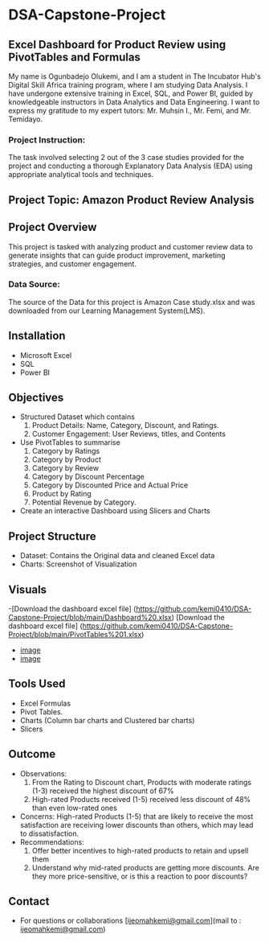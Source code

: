 # DSA-Capstone-Project
## Excel Dashboard for Product Review using PivotTables and Formulas 

My name is Ogunbadejo Olukemi, and I am a student in The Incubator Hub's Digital Skill Africa training program, where I am studying Data Analysis. I have undergone extensive training in Excel, SQL, and Power BI, guided by knowledgeable instructors in Data Analytics and Data Engineering. I want to express my gratitude to my expert tutors: Mr. Muhsin I., Mr. Femi, and Mr. Temidayo.
### Project Instruction:
 The task involved selecting 2 out of the 3 case studies provided for the project and conducting a thorough Explanatory Data Analysis (EDA) using appropriate analytical tools and techniques.
 ## Project Topic: Amazon Product Review Analysis
 ## Project Overview 
 This project is tasked with analyzing product and customer review data to generate insights that can 
 guide product improvement, marketing strategies, and customer engagement. 
 ### Data Source: 
  The source of the Data for this project is Amazon Case study.xlsx and  was downloaded from our Learning Management System(LMS).
  ## Installation
  - Microsoft Excel
  - SQL
  - Power BI
## Objectives
 - Structured Dataset which contains
    1. Product Details: Name, Category, Discount, and Ratings.
    2. Customer Engagement: User Reviews, titles, and Contents
  - Use PivotTables to summarise
     1. Category by Ratings
     2. Category by Product
     3. Category by Review
     4. Category by Discount Percentage
     5. Category by Discounted Price and Actual Price
     6. Product by Rating
     7. Potential Revenue by Category.
   - Create an interactive Dashboard using Slicers and Charts
## Project Structure
 - Dataset: Contains the Original data and cleaned Excel data
 - Charts: Screenshot of Visualization
## Visuals  
 -[Download the dashboard excel file] (https://github.com/kemi0410/DSA-Capstone-Project/blob/main/Dashboard%20.xlsx)
 [Download the dashboard excel file] (https://github.com/kemi0410/DSA-Capstone-Project/blob/main/PivotTables%201.xlsx)
 
 - [image](https://github.com/user-attachments/assets/b7b69467-df4d-4518-9498-155a3c71d411)
 - [image](https://github.com/user-attachments/assets/f1dcbd5f-d1ab-46ac-b933-e5d073d60b54)


 
## Tools Used
 - Excel Formulas
 - Pivot Tables.
 - Charts (Column bar charts and Clustered bar charts)
 - Slicers
## Outcome
- Observations:
    1. From the Rating to Discount chart, Products with moderate ratings (1-3) received the highest discount of 67%
    2. High-rated Products received (1-5) received less discount of 48% than even low-rated ones
- Concerns:
     High-rated Products (1-5) that are likely to receive the most satisfaction are receiving lower discounts than others, which may lead to dissatisfaction.
- Recommendations:
    1. Offer better incentives to high-rated products to retain and  upsell them
    2. Understand why mid-rated products are getting more discounts. Are they more price-sensitive, or is this a reaction to poor discounts?
 ## Contact
  - For questions or collaborations [ijeomahkemi@gmail.com](mail to : ijeomahkemi@gmail.com)
  
 
    
